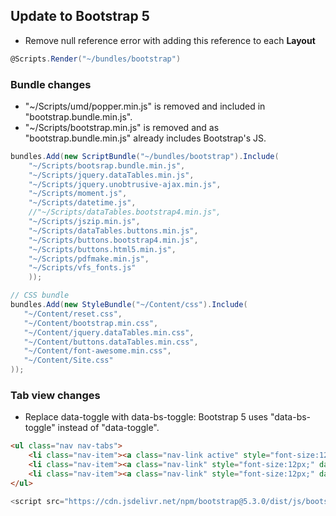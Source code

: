 ## Update to Bootstrap 5

- Remove null reference error with adding this reference to each **Layout**
```csharp
@Scripts.Render("~/bundles/bootstrap")
```

### Bundle changes
- "~/Scripts/umd/popper.min.js" is removed and included in "bootstrap.bundle.min.js".
- "~/Scripts/bootstrap.min.js" is removed and as "bootstrap.bundle.min.js" already includes Bootstrap's JS.
    
```csharp title="BundleConfig.cs"
bundles.Add(new ScriptBundle("~/bundles/bootstrap").Include(
    "~/Scripts/bootsrap.bundle.min.js",
    "~/Scripts/jquery.dataTables.min.js",
    "~/Scripts/jquery.unobtrusive-ajax.min.js",
    "~/Scripts/moment.js",
    "~/Scripts/datetime.js",
    //"~/Scripts/dataTables.bootstrap4.min.js",
    "~/Scripts/jszip.min.js",
    "~/Scripts/dataTables.buttons.min.js",
    "~/Scripts/buttons.bootstrap4.min.js",
    "~/Scripts/buttons.html5.min.js",
    "~/Scripts/pdfmake.min.js",
    "~/Scripts/vfs_fonts.js"
    ));

// CSS bundle
bundles.Add(new StyleBundle("~/Content/css").Include(
   "~/Content/reset.css",
   "~/Content/bootstrap.min.css",
   "~/Content/jquery.dataTables.min.css",
   "~/Content/buttons.dataTables.min.css",
   "~/Content/font-awesome.min.css",
   "~/Content/Site.css"
));
```

### Tab view changes
- Replace data-toggle with data-bs-toggle: Bootstrap 5 uses "data-bs-toggle" instead of "data-toggle".
  
```html
<ul class="nav nav-tabs">
    <li class="nav-item"><a class="nav-link active" style="font-size:12px;" data-bs-toggle="tab" href="#persTab">Personaler</a></li>
    <li class="nav-item"><a class="nav-link" style="font-size:12px;" data-bs-toggle="tab" href="#fbTab">Firmenbetreuer</a></li>
    <li class="nav-item"><a class="nav-link" style="font-size:12px;" data-bs-toggle="tab" href="#adTab">Admins</a></li>
</ul>
```

```csharp
<script src="https://cdn.jsdelivr.net/npm/bootstrap@5.3.0/dist/js/bootstrap.bundle.min.js"></script>
```
